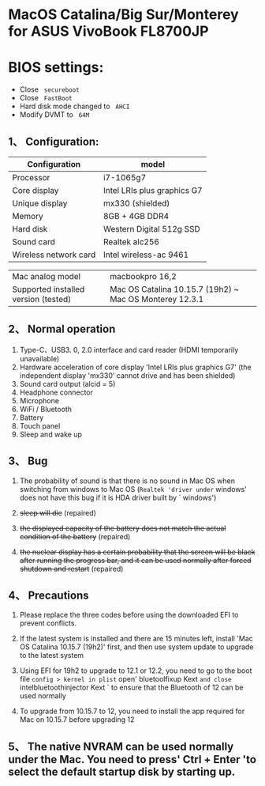 # MacOS Catalina/Big Sur/Monterey for ASUS VivoBook FL8700JP
# BIOS settings:
- Close ` secureboot`
- Close ` FastBoot`
- Hard disk mode changed to ` AHCI`
- Modify DVMT to ` 64M`
## 1、 Configuration:
|Configuration | model|
|--------------|-----------------------------|
|Processor | i7-1065g7|
|Core display | Intel LRIs plus graphics G7|
|Unique display | mx330 (shielded)|
|Memory | 8GB + 4GB DDR4|
|Hard disk | Western Digital 512g SSD|
|Sound card | Realtek alc256|
|Wireless network card | Intel wireless-ac 9461|

|             |                           |
|--------------|-----------------------------|
|Mac analog model | macbookpro 16,2|
|Supported installed version (tested) | Mac OS Catalina 10.15.7 (19h2) ~ Mac OS Monterey 12.3.1|
## 2、 Normal operation
1. Type-C、USB3. 0, 2.0 interface and card reader (HDMI temporarily unavailable)
2. Hardware acceleration of core display 'Intel LRIs plus graphics G7' (the independent display 'mx330' cannot drive and has been shielded)
3. Sound card output (alcid = 5)
4. Headphone connector
5. Microphone
6. WiFi / Bluetooth
7. Battery
8. Touch panel
9. Sleep and wake up

## 3、 Bug
1. The probability of sound is that there is no sound in Mac OS when switching from windows to Mac OS (` Realtek 'driver under ` windows' does not have this bug if it is HDA driver built by ` windows')

2. ~~sleep will die~~ (repaired)

3. ~~the displayed capacity of the battery does not match the actual condition of the battery~~ (repaired)

4. ~~the nuclear display has a certain probability that the screen will be black after running the progress bar, and it can be used normally after forced shutdown and restart~~ (repaired)

## 4、 Precautions
1. Please replace the three codes before using the downloaded EFI to prevent conflicts.

2. If the latest system is installed and there are 15 minutes left, install 'Mac OS Catalina 10.15.7 (19h2)' first, and then use system update to upgrade to the latest system

3. Using EFI for 19h2 to upgrade to 12.1 or 12.2, you need to go to the boot file ` config > kernel in plist ` open' bluetoolfixup Kext ` and close ` intelbluetoothinjector Kext ` to ensure that the Bluetooth of 12 can be used normally

4. To upgrade from 10.15.7 to 12, you need to install the app required for Mac on 10.15.7 before upgrading 12

## 5、 The native NVRAM can be used normally under the Mac. You need to press' Ctrl + Enter 'to select the default startup disk by starting up.
